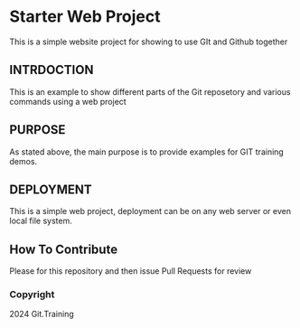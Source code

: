 # Starter Web Project

This is a simple website project for showing to use GIt and Github together

## INTRDOCTION


This is an example to show different parts of the Git reposetory and various commands using a web project

## PURPOSE

 As stated above, the main purpose is to provide examples for GIT training demos.

## DEPLOYMENT

This is a simple web project, deployment can be on any web server or even local file system.

## How To Contribute

Please for this repository and then issue Pull Requests for review
### Copyright

2024 Git.Training
